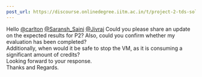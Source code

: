 ```yaml
---
post_url: https://discourse.onlinedegree.iitm.ac.in/t/project-2-tds-solver-discussion-thread/169029/411
---
```

Hello [@carlton](/u/carlton) [@Saransh\_Saini](/u/saransh_saini) [@Jivraj](/u/jivraj) Could you please share an update on the expected results for P2? Also, could you confirm whether my evaluation has been completed?  
Additionally, when would it be safe to stop the VM, as it is consuming a significant amount of credits?  
Looking forward to your response.  
Thanks and Regards.
